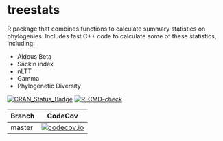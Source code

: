 # treestats

R package that combines functions to calculate summary statistics on phylogenies.
Includes fast C++ code to calculate some of these statistics, including:
  - Aldous Beta
  - Sackin index
  - nLTT
  - Gamma
  - Phylogenetic Diversity
  
[![CRAN_Status_Badge](https://www.r-pkg.org/badges/version/treestats)](https://cran.r-project.org/package=treestats)
[![R-CMD-check](https://github.com/thijsjanzen/treestats/workflows/R-CMD-check/badge.svg)](https://github.com/thijsjanzen/treestats/actions)

Branch|CodeCov
---|---
master|[![codecov.io](https://codecov.io/gh/thijsjanzen/treestats/branch/master/graph/badge.svg)](https://codecov.io/gh/thijsjanzen/treestats)
